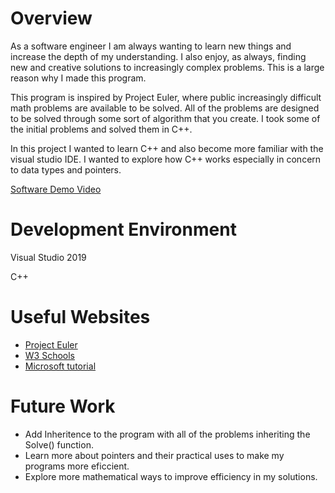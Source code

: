 # Overview

As a software engineer I am always wanting to learn new things and increase the depth of my understanding. I also enjoy, as always, finding new and creative solutions to increasingly complex problems. This is a large reason why I made this program.

This program is inspired by Project Euler, where public increasingly difficult math problems are available to be solved. All of the problems are designed to be solved through some sort of algorithm that you create. I took some of the initial problems and solved them in C++.

In this project I wanted to learn C++ and also become more familiar with the visual studio IDE. I wanted to explore how C++ works especially in concern to data types and pointers.

[Software Demo Video](https://youtu.be/fgQeIqQF9gk)

# Development Environment

Visual Studio 2019

C++

# Useful Websites

* [Project Euler](https://projecteuler.net/archives)
* [W3 Schools](https://www.w3schools.com/CPP/default.asp)
* [Microsoft tutorial](https://docs.microsoft.com/en-us/cpp/get-started/tutorial-console-cpp?view=msvc-170)

# Future Work

* Add Inheritence to the program with all of the problems inheriting the Solve() function.
* Learn more about pointers and their practical uses to make my programs more eficcient.
* Explore more mathematical ways to improve efficiency in my solutions.
